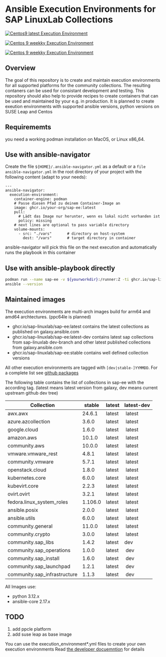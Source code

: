 # Ansible Execution Environments for SAP LinuxLab Collections

[![Centos9 latest Execution Environment](https://github.com/sap-linuxlab/ansible.executionenvironment/actions/workflows/build-ee-latest.yml/badge.svg)](https://github.com/sap-linuxlab/ansible.executionenvironment/actions/workflows/build-ee-latest.yml)

[![Centos 9 weekky Execution Environment](https://github.com/sap-linuxlab/ansible.executionenvironment/actions/workflows/build-ee-weekly.yml/badge.svg)](https://github.com/sap-linuxlab/ansible.executionenvironment/actions/workflows/build-ee-weekly.yml)

[![Centos 9 weekky Execution Environment](https://github.com/sap-linuxlab/ansible.executionenvironment/actions/workflows/build-ee-stable.yml/badge.svg)](https://github.com/sap-linuxlab/ansible.executionenvironment/actions/workflows/build-ee-stable.yml)

## Overview

The goal of this repository is to create and maintain execution environments for all supported platforms for the community collections. The resulting contaners can be used for consistant development and testing.
This repository should also help to provide recipes to create containers that can be used and maintained by your e.g. in production.
It is planned to create exeution environments with supported ansible versions, python versions on SUSE Leap and Centos

## Requirememts

you need a working podman installation on MacOS, or Linux x86_64.

## Use with ansible-navigator

Create the file `${HOME}/.ansible-navigator.yml` as a default or a `file ansible-navigator.yml` in the root directory of your project with the following content (adapt to your needs):

```[yaml]
---
ansible-navigator:
  execution-environment:
    container-engine: podman
    # Passe diesen Pfad zu deinem Container-Image an
    image: ghcr.io/your-org/sap-ee:latest
    pull:
      # Lädt das Image nur herunter, wenn es lokal nicht vorhanden ist
      policy: missing
    # next lines are optional to pass variable directory
    volume-mounts:
      - src: "./vars"       # directory on host-system
        dest: "/vars"       # target directory in container
```

ansible-navigator will pick this file on the next execution and automatically runs the playbook in this container

## Use with ansible-playbook directly

```bash
podman run --name sap-ee -v ${yourworkdir}:/runner:Z -ti ghcr.io/sap-linuxlab/sap-ee:latest
ansible --version
```

## Maintained images

The execution environments are multi-arch images build for arm64 and amd64 archtectures. (ppc64le is planned)

- ghcr.io/sap-linuxlab/sap-ee:latest        contains the latest collections as published on galaxy.ansible.com
- ghcr.io/sap-linuxlab/sap-ee:latest-dev    contains latest sap collections from sap-linuxlab dev-branch and other latest published collections from galaxy.ansible.com
- ghcr.io/sap-linuxlab/sap-ee:stable        contains well defined collection versions

All other execution environments are tagged with `[dev|stable-]YYMMDD`. For a complete list see [github packages](https://github.com/sap-linuxlab/ansible.executionenvironment/pkgs/container/sap-ee)

The following table contains the list of collections in sap-ee with the according tag.
(latest means latest version from galaxy, dev means current upstream github dev tree)

Collection                   | stable  | latest | latest-dev
-----------------------------|---------|--------|------------
awx.awx                      |  24.6.1 | latest | latest
azure.azcollection           |   3.6.0 | latest | latest
google.cloud                 |   1.6.0 | latest | latest
amazon.aws                   |  10.1.0 | latest | latest
community.aws                |  10.0.0 | latest | latest
vmware.vmware_rest           |   4.8.1 | latest | latest
community.vmware             |   5.7.1 | latest | latest
openstack.cloud              |   1.8.0 | latest | latest
kubernetes.core              |   6.0.0 | latest | latest
kubevirt.core                |   2.2.3 | latest | latest
ovirt.ovirt                  |   3.2.1 | latest | latest
fedora.linux_system_roles    | 1.106.0 | latest | latest
ansible.posix                |   2.0.0 | latest | latest
ansible.utils                |   6.0.0 | latest | latest
community.general            |  11.0.0 | latest | latest
community.crypto             |   3.0.0 | latest | latest
community.sap_libs           |   1.4.2 | latest | dev
community.sap_operations     |   1.0.0 | latest | dev
community.sap_install        |   1.6.0 | latest | dev
community.sap_launchpad      |   1.2.1 | latest | dev
community.sap_infrastructure |   1.1.3 | latest | dev

All Images use:

- python 3.12.x
- ansible-core 2.17.x

## TODO

1. add ppcle platform
2. add suse leap as base image

You can use the execution_environment*.yml files to create your own execution environments
Read [the developer docuemntion](DEVELOPER.md) for details
